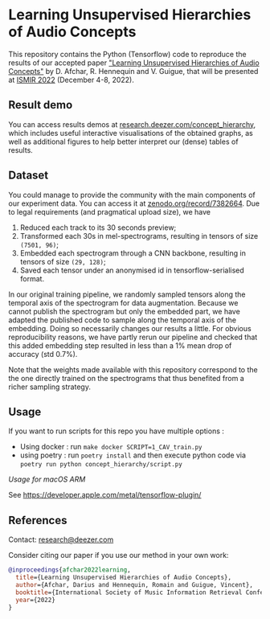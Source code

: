 # Learning Unsupervised Hierarchies of Audio Concepts

This repository contains the Python (Tensorflow) code to reproduce the results of our accepted paper ["Learning Unsupervised Hierarchies of Audio Concepts"](https://arxiv.org/pdf/2207.11231.pdf) by D. Afchar, R. Hennequin and V. Guigue, that will be presented at [ISMIR 2022](https://ismir2022.ismir.net/) (December 4-8, 2022).

## Result demo

You can access results demos at [research.deezer.com/concept_hierarchy](http://research.deezer.com/concept_hierarchy/), which includes useful interactive visualisations of the obtained graphs, as well as additional figures to help better interpret our (dense) tables of results.


## Dataset

You could manage to provide the community with the main components of our experiment data. You can access it at [zenodo.org/record/7382664](https://zenodo.org/record/7382664). Due to legal requirements (and pragmatical upload size), we have

1.  Reduced each track to its 30 seconds preview;
2.  Transformed each 30s in mel-spectrograms, resulting in tensors of size `(7501, 96)`;
3.  Embedded each spectrogram through a CNN backbone, resulting in tensors of size `(29, 128)`;
4.  Saved each tensor under an anonymised id in tensorflow-serialised format.

In our original training pipeline, we randomly sampled tensors along the temporal axis of the spectrogram for data augmentation. Because we cannot publish the spectrogram but only the embedded part, we have adapted the published code to sample along the temporal axis of the embedding. Doing so necessarily changes our results a little. For obvious reproducibility reasons, we have partly rerun our pipeline and checked that this added embedding step resulted in less than a 1% mean drop of accuracy (std 0.7%).

Note that the weights made available with this repository correspond to the the one directly trained on the spectrograms that thus benefited from a richer sampling strategy.


## Usage

If you want to run scripts for this repo you have multiple options :

* Using docker : run ```make docker SCRIPT=1_CAV_train.py``` 
* using poetry : run `````poetry install````` and then execute python code via \
```poetry run python concept_hierarchy/script.py```

*Usage for macOS ARM*

See https://developer.apple.com/metal/tensorflow-plugin/

## References

Contact: [research@deezer.com](mailto:research@deezer.com)

Consider citing our paper if you use our method in your own work:

```BibTeX
@inproceedings{afchar2022learning,
  title={Learning Unsupervised Hierarchies of Audio Concepts},
  author={Afchar, Darius and Hennequin, Romain and Guigue, Vincent},
  booktitle={International Society of Music Information Retrieval Conference (ISMIR)},
  year={2022}
}
```
